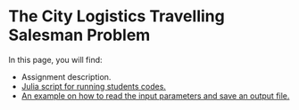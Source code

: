 # The City Logistics Travelling Salesman Problem

In this page, you will find:

- Assignment description.
- [Julia script for running students codes.](src/runCodes.jl)
- [An example on how to read the input parameters and save an output file.](src/student_1/student_id.jl)
